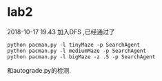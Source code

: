 # lab2

2018-10-17 19.43
加入DFS ,已经通过了
```shell
python pacman.py -l tinyMaze -p SearchAgent
python pacman.py -l mediumMaze -p SearchAgent
python pacman.py -l bigMaze -z .5 -p SearchAgent
```
和autograde.py的检测.

